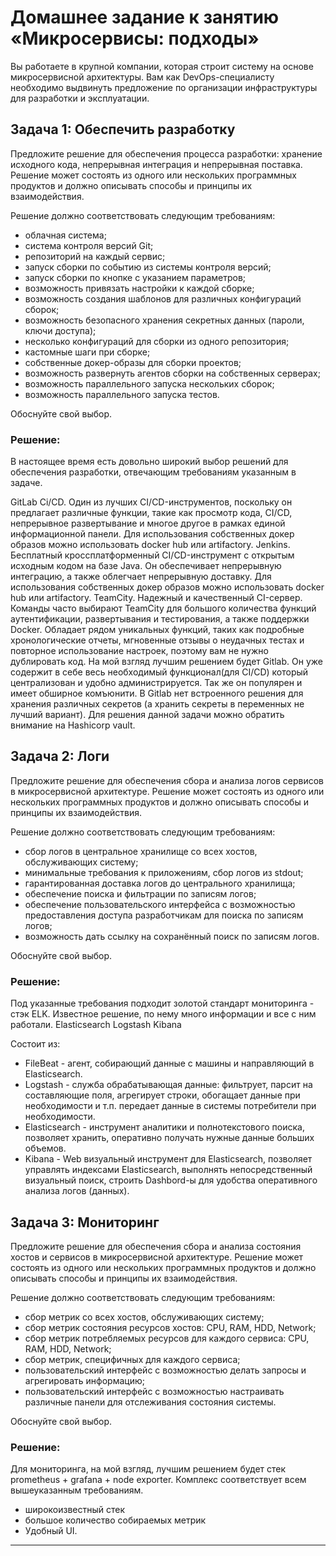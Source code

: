 # Домашнее задание к занятию «Микросервисы: подходы»

Вы работаете в крупной компании, которая строит систему на основе микросервисной архитектуры.
Вам как DevOps-специалисту необходимо выдвинуть предложение по организации инфраструктуры для разработки и эксплуатации.


## Задача 1: Обеспечить разработку

Предложите решение для обеспечения процесса разработки: хранение исходного кода, непрерывная интеграция и непрерывная поставка. 
Решение может состоять из одного или нескольких программных продуктов и должно описывать способы и принципы их взаимодействия.

Решение должно соответствовать следующим требованиям:

- облачная система;
- система контроля версий Git;
- репозиторий на каждый сервис;
- запуск сборки по событию из системы контроля версий;
- запуск сборки по кнопке с указанием параметров;
- возможность привязать настройки к каждой сборке;
- возможность создания шаблонов для различных конфигураций сборок;
- возможность безопасного хранения секретных данных (пароли, ключи доступа);
- несколько конфигураций для сборки из одного репозитория;
- кастомные шаги при сборке;
- собственные докер-образы для сборки проектов;
- возможность развернуть агентов сборки на собственных серверах;
- возможность параллельного запуска нескольких сборок;
- возможность параллельного запуска тестов.

Обоснуйте свой выбор.

### Решение:

В настоящее время есть довольно широкий выбор решений для обеспечения разработки,  отвечающим требованиям указанным в задаче.

GitLab Ci/CD. Один из лучших CI/CD-инструментов, поскольку он предлагает различные функции, такие как просмотр кода, CI/CD, непрерывное развертывание и многое другое в рамках единой информационной панели. Для использования собственных докер образов можно использовать docker hub или artifactory.
Jenkins. Бесплатный кроссплатформенный CI/CD-инструмент с открытым исходным кодом на базе Java. Он обеспечивает непрерывную интеграцию, а также облегчает непрерывную доставку. Для использования собственных докер образов можно использовать docker hub или artifactory.
TeamCity. Надежный и качественный CI-сервер. Команды часто выбирают TeamCity для большого количества функций аутентификации, развертывания и тестирования, а также поддержки Docker. Обладает рядом уникальных функций, таких как подробные хронологические отчеты, мгновенные отзывы о неудачных тестах и повторное использование настроек, поэтому вам не нужно дублировать код.
На мой взгляд лучшим решением будет Gitlab. Он уже содержит в себе весь необходимый функционал(для CI/CD) который централизован и удобно администрируется. Так же он популярен и имеет обширное комъюнити. В Gitlab нет встроенного решения для хранения различных секретов (а хранить секреты в переменных не лучший вариант). Для решения данной задачи можно обратить внимание на Hashicorp vault.

## Задача 2: Логи

Предложите решение для обеспечения сбора и анализа логов сервисов в микросервисной архитектуре.
Решение может состоять из одного или нескольких программных продуктов и должно описывать способы и принципы их взаимодействия.

Решение должно соответствовать следующим требованиям:

- сбор логов в центральное хранилище со всех хостов, обслуживающих систему;
- минимальные требования к приложениям, сбор логов из stdout;
- гарантированная доставка логов до центрального хранилища;
- обеспечение поиска и фильтрации по записям логов;
- обеспечение пользовательского интерфейса с возможностью предоставления доступа разработчикам для поиска по записям логов;
- возможность дать ссылку на сохранённый поиск по записям логов.

Обоснуйте свой выбор.

### Решение:

Под указанные требования подходит золотой стандарт мониторинга - стэк ELK. Известное решение, по нему много информации и все с ним работали. Elasticsearch Logstash Kibana

Состоит из:

- FileBeat - агент, собирающий данные с машины и направляющий в Elasticsearch.
- Logstash - служба обрабатывающая данные: фильтрует, парсит на составляющие поля, агрегирует строки, обогащает данные при необходимости и т.п. передает данные в системы потребители при необходимости.
- Elasticsearch - инструмент аналитики и полнотекстового поиска, позволяет хранить, оперативно получать нужные данные больших объемов.
- Kibana - Web визуальный инструмент для Elasticsearch, позволяет управлять индексами Elasticsearch, выполнять непосредственный визуальный поиск, строить Dashbord-ы для удобства оперативного анализа логов (данных).

## Задача 3: Мониторинг

Предложите решение для обеспечения сбора и анализа состояния хостов и сервисов в микросервисной архитектуре.
Решение может состоять из одного или нескольких программных продуктов и должно описывать способы и принципы их взаимодействия.

Решение должно соответствовать следующим требованиям:

- сбор метрик со всех хостов, обслуживающих систему;
- сбор метрик состояния ресурсов хостов: CPU, RAM, HDD, Network;
- сбор метрик потребляемых ресурсов для каждого сервиса: CPU, RAM, HDD, Network;
- сбор метрик, специфичных для каждого сервиса;
- пользовательский интерфейс с возможностью делать запросы и агрегировать информацию;
- пользовательский интерфейс с возможностью настраивать различные панели для отслеживания состояния системы.

Обоснуйте свой выбор.

### Решение:

Для мониторинга, на мой взгляд, лучшим решением будет стек prometheus + grafana + node exporter. Комплекс соответствует всем вышеуказанным требованиям.

- широкоизвестный стек
- большое количество собираемых метрик
- Удобный UI.

---